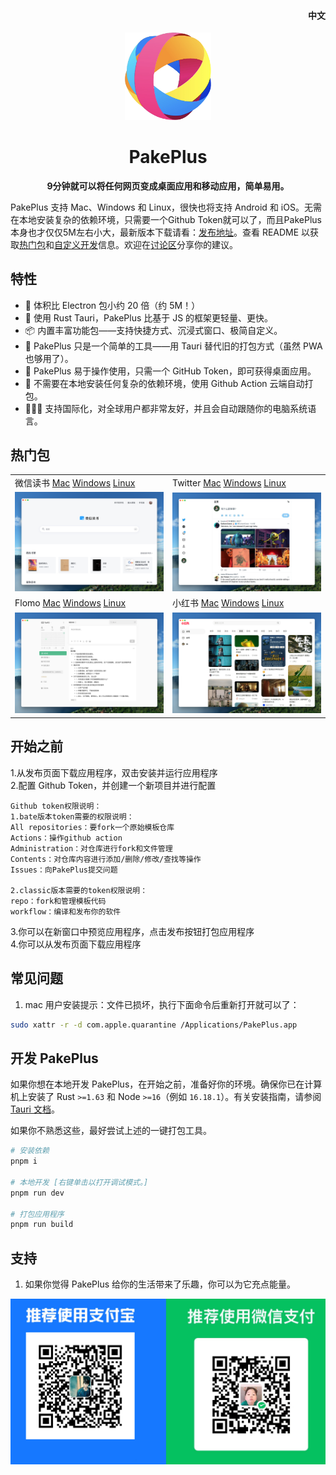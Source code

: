 <h4 align="right"><strong>中文</strong></h4>  
<p align="center">
    <img src="pakeplus.png" width=138/>
</p>  
<h1 align="center">PakePlus</h1>  
<p align="center"><strong>9分钟就可以将任何网页变成桌面应用和移动应用，简单易用。</strong></p>

<div align="left">PakePlus 支持 Mac、Windows 和 Linux，很快也将支持 Android 和 iOS。无需在本地安装复杂的依赖环境，只需要一个Github Token就可以了，而且PakePlus本身也才仅仅5M左右小大，最新版本下载请看：<a href="[#popular-packages](https://github.com/Sjj1024/PakePlus/releases)">发布地址</a>。查看 README 以获取<a href="#popular-packages">热门包</a>和<a href="#development">自定义开发</a>信息。欢迎在<a href=https://github.com/Sjj1024/PakePlus/discussions>讨论区</a>分享你的建议。</div>

## 特性

-   🎐 体积比 Electron 包小约 20 倍（约 5M！）
-   🚀 使用 Rust Tauri，PakePlus 比基于 JS 的框架更轻量、更快。
-   📦 内置丰富功能包——支持快捷方式、沉浸式窗口、极简自定义。
-   👻 PakePlus 只是一个简单的工具——用 Tauri 替代旧的打包方式（虽然 PWA 也够用了）。
-   🤗 PakePlus 易于操作使用，只需一个 GitHub Token，即可获得桌面应用。
-   🌹 不需要在本地安装任何复杂的依赖环境，使用 Github Action 云端自动打包。
-   🧑‍🤝‍🧑 支持国际化，对全球用户都非常友好，并且会自动跟随你的电脑系统语言。

## 热门包

<table>
    <tr>
        <td>微信读书
            <a href="https://github.com/tw93/Pake/releases/latest/download/WeRead.dmg">Mac</a>
            <a href="https://github.com/tw93/Pake/releases/latest/download/WeRead_x64.msi">Windows</a>
            <a href="https://github.com/tw93/Pake/releases/latest/download/WeRead_x86_64.deb">Linux</a>
        </td>
        <td>Twitter
            <a href="https://github.com/tw93/Pake/releases/latest/download/Twitter.dmg">Mac</a>
            <a href="https://github.com/tw93/Pake/releases/latest/download/Twitter_x64.msi">Windows</a>
            <a href="https://github.com/tw93/Pake/releases/latest/download/Twitter_x86_64.deb">Linux</a>
        </td>
    </tr>
    <tr>
        <td><img src=https://raw.githubusercontent.com/tw93/static/main/pake/WeRead.jpg width=600/></td>
        <td><img src=https://raw.githubusercontent.com/tw93/static/main/pake/Twitter.jpg width=600/></td>
    </tr>
    <tr>
        <td>Flomo
            <a href="https://github.com/tw93/Pake/releases/latest/download/Flomo.dmg">Mac</a>
            <a href="https://github.com/tw93/Pake/releases/latest/download/Flomo_x64.msi">Windows</a>
            <a href="https://github.com/tw93/Pake/releases/latest/download/Flomo_x86_64.deb">Linux</a>
        </td>
        <td>小红书
            <a href="https://github.com/tw93/Pake/releases/latest/download/XiaoHongShu.dmg">Mac</a>
            <a href="https://github.com/tw93/Pake/releases/latest/download/XiaoHongShu_x64.msi">Windows</a>
            <a href="https://github.com/tw93/Pake/releases/latest/download/XiaoHongShu_x86_64.deb">Linux</a>
        </td>
    </tr>
    <tr>
        <td><img src=https://raw.githubusercontent.com/tw93/static/main/pake/Flomo.png width=600/></td>
        <td><img src=https://raw.githubusercontent.com/tw93/static/main/pake/XiaoHongShu.png width=600/></td>
    </tr>
</table>

## 开始之前

1.从发布页面下载应用程序，双击安装并运行应用程序  
2.配置 Github Token，并创建一个新项目并进行配置

```
Github token权限说明：
1.bate版本token需要的权限说明：
All repositories：要fork一个原始模板仓库
Actions：操作github action
Administration：对仓库进行fork和文件管理
Contents：对仓库内容进行添加/删除/修改/查找等操作
Issues：向PakePlus提交问题

2.classic版本需要的token权限说明：
repo：fork和管理模板代码
workflow：编译和发布你的软件
```

3.你可以在新窗口中预览应用程序，点击发布按钮打包应用程序  
4.你可以从发布页面下载应用程序

## 常见问题

1. mac 用户安装提示：文件已损坏，执行下面命令后重新打开就可以了：

```sh
sudo xattr -r -d com.apple.quarantine /Applications/PakePlus.app
```

## 开发 PakePlus

如果你想在本地开发 PakePlus，在开始之前，准备好你的环境。确保你已在计算机上安装了 Rust `>=1.63` 和 Node `>=16`（例如 `16.18.1`）。有关安装指南，请参阅 [Tauri 文档](https://tauri.app/v1/guides/getting-started/prerequisites)。

如果你不熟悉这些，最好尝试上述的一键打包工具。

```sh
# 安装依赖
pnpm i

# 本地开发 [右键单击以打开调试模式。]
pnpm run dev

# 打包应用程序
pnpm run build
```

## 支持

1. 如果你觉得 PakePlus 给你的生活带来了乐趣，你可以为它充点能量。
 <p align="center">
         <img src="./pay.png" />
 </p>

